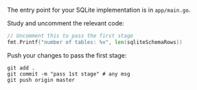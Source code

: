 The entry point for your SQLite implementation is in `app/main.go`.

Study and uncomment the relevant code: 

```go
// Uncomment this to pass the first stage
fmt.Printf("number of tables: %v", len(sqliteSchemaRows))
```

Push your changes to pass the first stage:

```
git add .
git commit -m "pass 1st stage" # any msg
git push origin master
```
